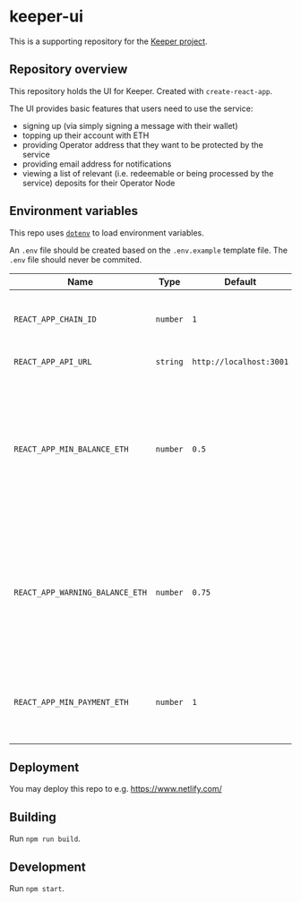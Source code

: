 # keeper-ui

This is a supporting repository for the [Keeper project](https://github.com/chronologic/keeper-service).

## Repository overview

This repository holds the UI for Keeper. Created with `create-react-app`.

The UI provides basic features that users need to use the service:

- signing up (via simply signing a message with their wallet)
- topping up their account with ETH
- providing Operator address that they want to be protected by the service
- providing email address for notifications
- viewing a list of relevant (i.e. redeemable or being processed by the service) deposits for their Operator Node

## Environment variables

This repo uses [`dotenv`](https://www.npmjs.com/package/dotenv) to load environment variables.

An `.env` file should be created based on the `.env.example` template file. The `.env` file should never be commited.

| Name                            | Type     | Default                 | Description                                                                                                                   |
| ------------------------------- | -------- | ----------------------- | ----------------------------------------------------------------------------------------------------------------------------- |
| `REACT_APP_CHAIN_ID`            | `number` | `1`                     | Ethereum chain id; 1 - mainnet / 3 - ropsten / ...                                                                            |
| `REACT_APP_API_URL`             | `string` | `http://localhost:3001` | URL of the REST API                                                                                                           |
| `REACT_APP_MIN_BALANCE_ETH`     | `number` | `0.5`                   | User minimum account balance (below this their deposits will not be protected); here it's just for visual feedback purposes   |
| `REACT_APP_WARNING_BALANCE_ETH` | `number` | `0.75`                  | User warning account balance (below this notifications will be sent to the user); here it's just for visual feedback purposes |
| `REACT_APP_MIN_PAYMENT_ETH`     | `number` | `1`                     | Minimum amount of ETH that user can deposit into their account                                                                |

## Deployment

You may deploy this repo to e.g. https://www.netlify.com/

## Building

Run `npm run build`.

## Development

Run `npm start`.
